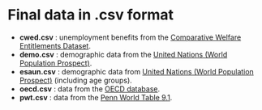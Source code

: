 # Final data in .csv format

- **cwed.csv** : unemployment benefits from the [Comparative Welfare Entitlements Dataset](http://cwed2.org/).
- **demo.csv** : demographic data from the [United Nations (World Population Prospect)](https://population.un.org/wpp/).
- **esaun.csv** : demographic data from [United Nations (World Population Prospect)](https://population.un.org/wpp/) (including age groups).
- **oecd.csv** : data from the [OECD database](https://data.oecd.org/).
- **pwt.csv** : data from the [Penn World Table 9.1](https://www.rug.nl/ggdc/productivity/pwt/).
